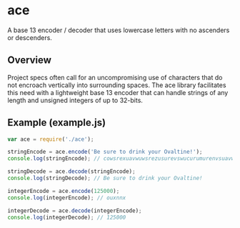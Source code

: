 # ace
A base 13 encoder / decoder that uses lowercase letters with no ascenders or descenders.

## Overview
Project specs often call for an uncompromising use of characters that do not encroach vertically into surrounding spaces. The ace library facilitates this need with a lightweight base 13 encoder that can handle strings of any length and unsigned integers of up to 32-bits.

## Example (example.js)

```javascript
var ace = require('./ace');

stringEncode = ace.encode('Be sure to drink your Ovaltine!');
console.log(stringEncode); // cowsrexuavwuwsrezusurevswucurumurenvsuavwurecrcvrsnuzucuruwsse

stringDecode = ace.decode(stringEncode);
console.log(stringDecode); // Be sure to drink your Ovaltine!

integerEncode = ace.encode(125000);
console.log(integerEncode); // ouxnnx

integerDecode = ace.decode(integerEncode);
console.log(integerDecode); // 125000
```